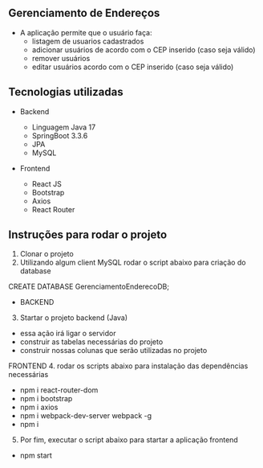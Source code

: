 
Gerenciamento de Endereços
--------------------------
* A aplicação permite que o usuário faça:
  - listagem de usuarios cadastrados
  - adicionar usuários de acordo com o CEP inserido (caso seja válido)
  - remover usuários
  - editar usuários acordo com o CEP inserido (caso seja válido)
 
Tecnologias utilizadas
-----------------------
* Backend
  - Linguagem Java 17
  - SpringBoot 3.3.6
  - JPA
  - MySQL

* Frontend
  - React JS
  - Bootstrap
  - Axios
  - React Router

 
Instruções para rodar o projeto
-
1. Clonar o projeto
2. Utilizando algum client MySQL rodar o script abaixo para criação do database

CREATE DATABASE GerenciamentoEnderecoDB;

* BACKEND
3. Startar o projeto backend (Java)
  - essa ação irá ligar o servidor
  - construir as tabelas necessárias do projeto
  - construir nossas colunas que serão utilizadas no projeto

 FRONTEND
4. rodar os scripts abaixo para instalação das dependências necessárias
  - npm i react-router-dom
  - npm i bootstrap
  - npm i axios
  - npm i webpack-dev-server webpack -g
  - npm i

5. Por fim, executar o script abaixo para startar a aplicação frontend
  - npm start




